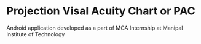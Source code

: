 # Projection Visal Acuity Chart or PAC

Android application developed as a part of MCA Internship at Manipal Institute of Technology

